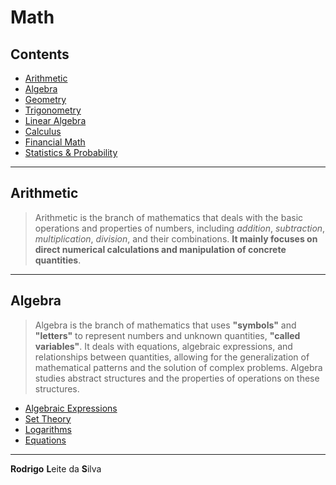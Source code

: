 # Math

## Contents

 - [Arithmetic](#arithmetic)
 - [Algebra](#algebra)
 - [Geometry](modules/geometry)
 - [Trigonometry](modules/trigonometry)
 - [Linear Algebra](modules/linear-algebra)
 - [Calculus](modules/calculus)
 - [Financial Math](modules/financial-math)
 - [Statistics & Probability](modules/stats-prop)

---

<div id="arithmetic"></div>

## Arithmetic

> Arithmetic is the branch of mathematics that deals with the basic operations and properties of numbers, including *addition*, *subtraction*, *multiplication*, *division*, and their combinations. **It mainly focuses on direct numerical calculations and manipulation of concrete quantities**.

---

<div id="algebra"></div>

## Algebra

> Algebra is the branch of mathematics that uses **"symbols"** and **"letters"** to represent numbers and unknown quantities, **"called variables"**. It deals with equations, algebraic expressions, and relationships between quantities, allowing for the generalization of mathematical patterns and the solution of complex problems. Algebra studies abstract structures and the properties of operations on these structures.

 - [Algebraic Expressions](modules/algebra/algebraic-expressions)
 - [Set Theory](modules/algebra/set-theory)
 - [Logarithms](modules/algebra/logarithms)
 - [Equations](modules/algebra/equations)

---

**Rodrigo** **L**eite da **S**ilva
